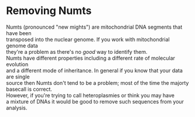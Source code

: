 # Removing Numts


Numts (pronounced "new mights") are mitochondrial DNA segments that have been <br>
transposed into the nuclear genome. If you work with mitochondrial genome data <br>
they're a problem as there's no *good* way to identify them. <br>
Numts have different properties including a different rate of molecular evolution <br>
and a different mode of inheritance. In general if you know that your data are single <br>
source then Numts don't tend to be a problem; most of the time the majorty basecall is correct.<br> However, if you're trying to call heteroplasmies or think you may have <br> a mixture of DNAs it would be good to remove such sequences from your analysis. <br><br>






